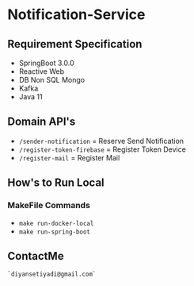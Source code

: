 # Notification-Service

## Requirement Specification

- SpringBoot 3.0.0
- Reactive Web
- DB Non SQL Mongo
- Kafka
- Java 11

## Domain API's

- `/sender-notification` = Reserve Send Notification
- `/register-token-firebase` = Register Token Device
- `/register-mail` = Register Mail

## How's to Run Local

### MakeFile Commands

- `make run-docker-local`
- `make run-spring-boot`

## ContactMe

    `diyansetiyadi@gmail.com`
